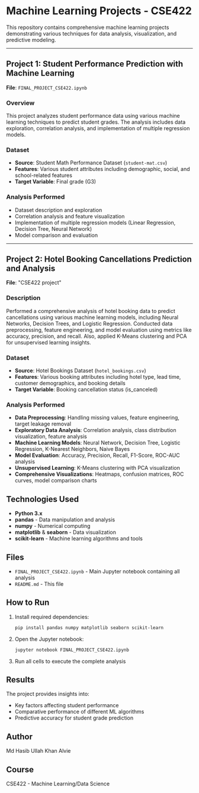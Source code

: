 # Machine Learning Projects - CSE422

This repository contains comprehensive machine learning projects demonstrating various techniques for data analysis, visualization, and predictive modeling.

---

## Project 1: Student Performance Prediction with Machine Learning
**File**: `FINAL_PROJECT_CSE422.ipynb`

### Overview
This project analyzes student performance data using various machine learning techniques to predict student grades. The analysis includes data exploration, correlation analysis, and implementation of multiple regression models.

### Dataset
- **Source**: Student Math Performance Dataset (`student-mat.csv`)
- **Features**: Various student attributes including demographic, social, and school-related features
- **Target Variable**: Final grade (G3)

### Analysis Performed
- Dataset description and exploration
- Correlation analysis and feature visualization
- Implementation of multiple regression models (Linear Regression, Decision Tree, Neural Network)
- Model comparison and evaluation

---

## Project 2: Hotel Booking Cancellations Prediction and Analysis
**File**: "CSE422 project"

### Description
Performed a comprehensive analysis of hotel booking data to predict cancellations using various machine learning models, including Neural Networks, Decision Trees, and Logistic Regression. Conducted data preprocessing, feature engineering, and model evaluation using metrics like accuracy, precision, and recall. Also, applied K-Means clustering and PCA for unsupervised learning insights.

### Dataset
- **Source**: Hotel Bookings Dataset (`hotel_bookings.csv`)
- **Features**: Various booking attributes including hotel type, lead time, customer demographics, and booking details
- **Target Variable**: Booking cancellation status (is_canceled)

### Analysis Performed
- **Data Preprocessing**: Handling missing values, feature engineering, target leakage removal
- **Exploratory Data Analysis**: Correlation analysis, class distribution visualization, feature analysis
- **Machine Learning Models**: Neural Network, Decision Tree, Logistic Regression, K-Nearest Neighbors, Naive Bayes
- **Model Evaluation**: Accuracy, Precision, Recall, F1-Score, ROC-AUC analysis
- **Unsupervised Learning**: K-Means clustering with PCA visualization
- **Comprehensive Visualizations**: Heatmaps, confusion matrices, ROC curves, model comparison charts

## Technologies Used
- **Python 3.x**
- **pandas** - Data manipulation and analysis
- **numpy** - Numerical computing
- **matplotlib** & **seaborn** - Data visualization
- **scikit-learn** - Machine learning algorithms and tools

## Files
- `FINAL_PROJECT_CSE422.ipynb` - Main Jupyter notebook containing all analysis
- `README.md` - This file

## How to Run
1. Install required dependencies:
   ```bash
   pip install pandas numpy matplotlib seaborn scikit-learn
   ```
2. Open the Jupyter notebook:
   ```bash
   jupyter notebook FINAL_PROJECT_CSE422.ipynb
   ```
3. Run all cells to execute the complete analysis

## Results
The project provides insights into:
- Key factors affecting student performance
- Comparative performance of different ML algorithms
- Predictive accuracy for student grade prediction

## Author
Md Hasib Ullah Khan Alvie

## Course
CSE422 - Machine Learning/Data Science
